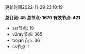 更新时间2022-11-29 23:10:19

**总订阅: 45**
**总节点: 1670**
**有效节点: 421**
- ssr节点: 19
- v2ray节点: 365
- trojan节点: 36
- ss节点: 1
